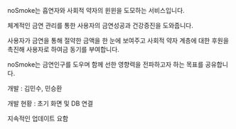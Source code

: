 noSmoke는 흡연자와 사회적 약자의 윈윈을 도모하는 서비스입니다.

체계적인 금연 관리를 통한 사용자의 금연성공과 건강증진을 도와줍니다. 

사용자가 금연을 통해 절약한 금액을 한 눈에 보여주고 사회적 약자 계층에 대한 후원을 촉진해 사용자로 하여금 동기를 부여합니다.

noSmoke는 금연인구를 도우며 함께 선한 영향력을 전파하고자 하는 목표를 공유합니다.

개발 : 김민수, 민승환

개발 현황 : 초기 화면 및 DB 연결

지속적인 업데이트 요함
